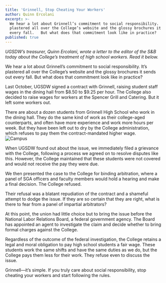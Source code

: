 ```yaml
---
title: 'Grinnell, Stop Cheating Your Workers'
author: Quinn Ercolani
excerpt: >-
  We hear a lot about Grinnell’s commitment to social responsibility.  It’s
  plastered all over the College’s website and the glossy brochures it sends out
  every fall.   But what does that commitment look like in practice?
published: true
---
```


*UGSDW’s treasurer, Quinn Ercolani, wrote a letter to the editor of the S&B
today about the College’s treatment of high school workers.  Read it below.*

We hear a lot about Grinnell’s commitment to social responsibility.  It’s
plastered all over the College’s website and the glossy brochures it sends out
every fall.   But what does that commitment look like in practice?

Last October, UGSDW signed a contract with Grinnell, raising student staff
wages in the dining hall from $8.50 to $9.25 per hour.  The College also
decided to raise wages for workers at the Spencer Grill and Catering.  But it
left some workers out.

There are about a dozen students from Grinnell High School who work in the
dining hall.  They do the same kind of work as their college-aged counterparts,
and often have more experience and work more hours per week.  But they have
been left out to dry by the College administration, which refuses to pay them
the contract-mandated higher wage.  
![Campus](https://ugsdw.files.wordpress.com/2017/04/campus1359.jpg?w=800)

When UGSDW found out about the issue, we immediately filed a grievance with the
College, following a process we agreed on to resolve disputes like this.
However, the College maintained that these students were not covered and would
not receive the pay they were due.

We then presented the case to the College for binding arbitration, where a
panel of SGA officers and faculty members would hold a hearing and make a final
decision.  The College refused.

Their refusal was a blatant repudiation of the contract and a shameful attempt
to dodge the issue.  If they are so certain that they are right, what is there
to fear from a panel of impartial arbitrators?  

At this point, the union had little choice but to bring the issue before the
National Labor Relations Board, a federal government agency.  The Board has
appointed an agent to investigate the claim and decide whether to bring formal
charges against the College.

Regardless of the outcome of the federal investigation, the College retains a
legal and moral obligation to pay high school students a fair wage.  These
students work the same shifts and have the same duties as we do, but the
College pays them less for their work.  They refuse even to discuss the issue.  

Grinnell—it’s simple.  If you truly care about social responsibility, stop
cheating your workers and start following the rules.
